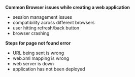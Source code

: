 **Common Browser issues while creating a web application**
- session management issues
- compatibility across different browsers
- user hitting refresh/back button
- browser crashing

**Steps for page not found error**
- URL being sent is wrong
- web.xml mapping is wrong
- web server is down
- application has not been deployed
